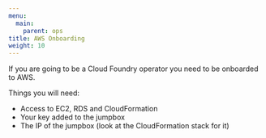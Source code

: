 ```yaml
---
menu:
  main:
    parent: ops
title: AWS Onboarding
weight: 10
---
```


If you are going to be a Cloud Foundry operator you need to be onboarded to AWS.

Things you will need:
- Access to EC2, RDS and CloudFormation
- Your key added to the jumpbox
- The IP of the jumpbox (look at the CloudFormation stack for it)
